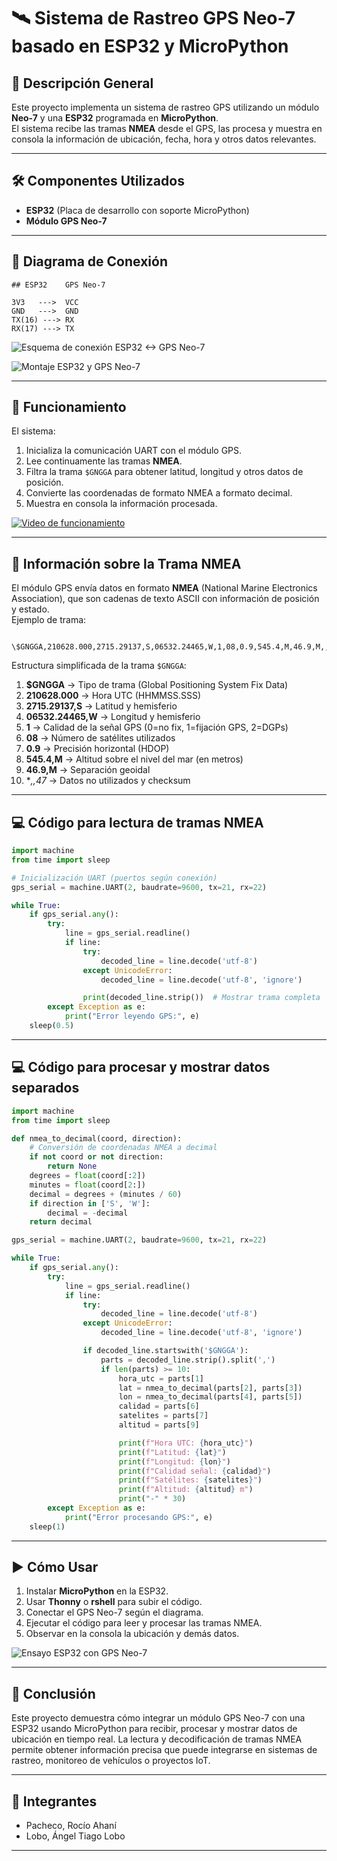# 🛰️ Sistema de Rastreo GPS Neo-7 basado en ESP32 y MicroPython

## 📌 Descripción General
Este proyecto implementa un sistema de rastreo GPS utilizando un módulo **Neo-7** y una **ESP32** programada en **MicroPython**.  
El sistema recibe las tramas **NMEA** desde el GPS, las procesa y muestra en consola la información de ubicación, fecha, hora y otros datos relevantes.

---

## 🛠 Componentes Utilizados
- **ESP32** (Placa de desarrollo con soporte MicroPython)
- **Módulo GPS Neo-7**

---

## 🔌 Diagrama de Conexión
```
## ESP32    GPS Neo-7

3V3   --->  VCC
GND   --->  GND
TX(16) ---> RX
RX(17) ---> TX

```
![Esquema de conexión ESP32 ↔ GPS Neo-7](https://i.postimg.cc/yx5PRGKw/Circuito-GPS-ESP32.png)

![Montaje ESP32 y GPS Neo-7](https://i.postimg.cc/PrpKHdzh/Montaje-ESP32-GPS.jpg)

---

## 📡 Funcionamiento
El sistema:
1. Inicializa la comunicación UART con el módulo GPS.
2. Lee continuamente las tramas **NMEA**.
3. Filtra la trama `$GNGGA` para obtener latitud, longitud y otros datos de posición.
4. Convierte las coordenadas de formato NMEA a formato decimal.
5. Muestra en consola la información procesada.

[![Video de funcionamiento](https://img.youtube.com/vi/gx2VcwsKnis/hqdefault.jpg)](https://youtu.be/gx2VcwsKnis)

---

## 📜 Información sobre la Trama NMEA
El módulo GPS envía datos en formato **NMEA** (National Marine Electronics Association), que son cadenas de texto ASCII con información de posición y estado.  
Ejemplo de trama:

```

\$GNGGA,210628.000,2715.29137,S,06532.24465,W,1,08,0.9,545.4,M,46.9,M,,\*47

````

Estructura simplificada de la trama `$GNGGA`:
1. **$GNGGA** → Tipo de trama (Global Positioning System Fix Data)
2. **210628.000** → Hora UTC (HHMMSS.SSS)
3. **2715.29137,S** → Latitud y hemisferio
4. **06532.24465,W** → Longitud y hemisferio
5. **1** → Calidad de la señal GPS (0=no fix, 1=fijación GPS, 2=DGPs)
6. **08** → Número de satélites utilizados
7. **0.9** → Precisión horizontal (HDOP)
8. **545.4,M** → Altitud sobre el nivel del mar (en metros)
9. **46.9,M** → Separación geoidal
10. **,,*47** → Datos no utilizados y checksum

---

## 💻 Código para lectura de tramas NMEA
```python
import machine
from time import sleep

# Inicialización UART (puertos según conexión)
gps_serial = machine.UART(2, baudrate=9600, tx=21, rx=22)

while True:
    if gps_serial.any():
        try:
            line = gps_serial.readline()
            if line:
                try:
                    decoded_line = line.decode('utf-8')
                except UnicodeError:
                    decoded_line = line.decode('utf-8', 'ignore')

                print(decoded_line.strip())  # Mostrar trama completa
        except Exception as e:
            print("Error leyendo GPS:", e)
    sleep(0.5)
````
---

## 💻 Código para procesar y mostrar datos separados

```python
import machine
from time import sleep

def nmea_to_decimal(coord, direction):
    # Conversión de coordenadas NMEA a decimal
    if not coord or not direction:
        return None
    degrees = float(coord[:2])
    minutes = float(coord[2:])
    decimal = degrees + (minutes / 60)
    if direction in ['S', 'W']:
        decimal = -decimal
    return decimal

gps_serial = machine.UART(2, baudrate=9600, tx=21, rx=22)

while True:
    if gps_serial.any():
        try:
            line = gps_serial.readline()
            if line:
                try:
                    decoded_line = line.decode('utf-8')
                except UnicodeError:
                    decoded_line = line.decode('utf-8', 'ignore')

                if decoded_line.startswith('$GNGGA'):
                    parts = decoded_line.strip().split(',')
                    if len(parts) >= 10:
                        hora_utc = parts[1]
                        lat = nmea_to_decimal(parts[2], parts[3])
                        lon = nmea_to_decimal(parts[4], parts[5])
                        calidad = parts[6]
                        satelites = parts[7]
                        altitud = parts[9]

                        print(f"Hora UTC: {hora_utc}")
                        print(f"Latitud: {lat}")
                        print(f"Longitud: {lon}")
                        print(f"Calidad señal: {calidad}")
                        print(f"Satélites: {satelites}")
                        print(f"Altitud: {altitud} m")
                        print("-" * 30)
        except Exception as e:
            print("Error procesando GPS:", e)
    sleep(1)
```

---

## ▶️ Cómo Usar

1. Instalar **MicroPython** en la ESP32.
2. Usar **Thonny** o **rshell** para subir el código.
3. Conectar el GPS Neo-7 según el diagrama.
4. Ejecutar el código para leer y procesar las tramas NMEA.
5. Observar en la consola la ubicación y demás datos.

![Ensayo ESP32 con GPS Neo-7](https://i.postimg.cc/KcsQC1TJ/Ensayo-ESP32-GPS.jpg)

---

## 📌 Conclusión

Este proyecto demuestra cómo integrar un módulo GPS Neo-7 con una ESP32 usando MicroPython para recibir, procesar y mostrar datos de ubicación en tiempo real.
La lectura y decodificación de tramas NMEA permite obtener información precisa que puede integrarse en sistemas de rastreo, monitoreo de vehículos o proyectos IoT.

---

## 👥 Integrantes

- Pacheco, Rocío Ahaní
- Lobo, Ángel Tiago Lobo

---
